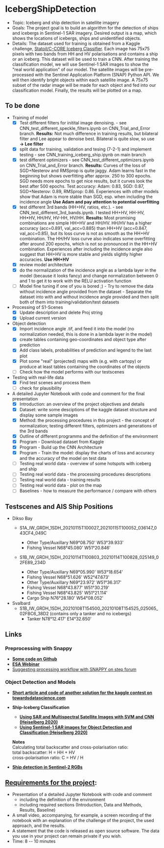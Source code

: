 # IcebergShipDetection
- Topic: Iceberg and ship detection in satellite imagery
- Goals: The project goal is to build an algorithm for the detection of ships and icebergs in Sentinel-1 SAR imagery. Desired output is a map, which shows the locations of icebergs, ships and unidentified objects.
- Details: The dataset used for training is obtained from a Kaggle challenge, [Statoil/C-CORE Iceberg Classifier](https://www.kaggle.com/c/statoil-iceberg-classifier-challenge). Each image has 75x75 pixels with two bands from HH and HV polarisations and contains a ship or an iceberg. This dataset will be used to train a CNN.
        After training the classification model, we will use Sentinel-1 SAR images to show the "real world application" of our model. The satellite images will be pre-processed with the Sentinel Application Platform (SNAP) Python API. We will then identify bright objects within each satellite image. A 75x75 subset of the radar image will be made for each object and fed into our classification model. Finally, the results will be plotted on a map.
## To be done
- Training of model
    - [x] Test different filters for initital image denoising. - see CNN_test_different_speckle_filters.ipynb on CNN_Trial_and_Error branch. **Results:** Not much difference in training results, but bilateral filter and Lee appear to denoise best. Bilateral is quite slow, so use **&rarr; Lee filter** 
    - [x] split data for training, validation and tesing (7-2-1) and implement testing - see CNN_training_iceberg_ship.ipynb on main branch
    - [x] test different optimizers - see CNN_test_different_optimizers.ipynb on CNN_Trial_and_Error branch. **Results:** Curves of the loss of SGD+Nesterov and RMSprop is quite jaggy. Adam learns fast in the beginning but shows overfitting after approx. 250 to 300 epochs. SGD needs more epochs to get nice results, but it curves look the best after 500 epochs. Test accuracy: Adam: 0.83, SGD: 0.87, SGD+Nesterov: 0.89, RMSprop: 0.86. Experiences with other models show that Adam is more stable than SGD, esp. when including the incidence angle **Use Adam and pay attention to potential overfitting**
    - [x] test different 3rd bands (HH+HV, ratios, etc.). - see CNN_test_different_3rd_bands.ipynb. I tested HH+HV, HH-HV, HH\*HV, HH/HV, HV-HH, HV/HH. **Results:** Most promising combinations are simple HH+HV and HH/HV. HH/HV has a higher accuracy (acc=0.891, val_acc=0.885) than HH+HV (acc=0.847, val_acc=0.85), but its loss curve is not as smooth as the HH+HV combination. The HH/HV loss curve also indicates some overfitting after around 200 epochs, which is not so pronounced in the HH+HV combination. Experiences after including the incidence angle also suggest that HH+HV is more stable and yields slightly higher accuracies. **Use HH+HV**
    - [x] review model architecture
    - [x] do the normalization of the incidence angle as a lambda layer in the model (because it looks fancy) and change normalization between 0 and 1 to get it to work with the RELU activation function
    - [ ] Model fine tuning if one of you is bored ;)
                - Try to remove the data without incidence angle provided from the dataset
                - Separate the dataset into with and without incidence angle provided and then split both of them into training/validation/test datasets

- Processing of S1-Scenes
    - [x] Update description and delete Proj string
    - [x] Upload current version

- Object detection
    - [x] Import incidence angle .tif, and feed it into the model (no normalization needed, this is done in a lambda layer in the model)
    - [x] create tables containing geo-coordinates and object type after prediction
    - [x] Add class labels, probabilities of prediction and legend to the last plot
    - [x] Plot some "real" (projected) maps with (e.g. with cartopy) or produce at least tables containing the coordinates of the objects
    - [ ] Check how the model performs with our testscenes
    
- Testing with real-life data
    - [x] Find test scenes and process them 
    - [ ] check for plausibility

- A detailed Jupyter Notebook with code and comment for the final presentation
    - [x] Introduction: an overview of the project objectives and details
    - [x] Dataset: write some desciptions of the kaggle dataset structure and display some sample images
    - [x] Method: the processing procedures in this project - the concept of normalization; testing different filters, optimizers and generations of the 3rd bands
    - [x] Outline of different programms and the definition of the environment
    - [x] Program - Download dataset from Kaggle
    - [x] Program - Build up the CNN Architecture
    - [x] Program - Train the model: display the charts of loss and accuracy and the accuracy of the model on test data
    - [ ] Testing real world data - overview of some hotspots with iceberg and ship
    - [ ] Testing real world data - the processing procedures descriptions
    - [ ] Testing real world data - training results 
    - [ ] Testing real world data - plot on the map
    - [ ] Baselines - how to measure the performance / compare with others
  
## Testscenes and AIS Ship Positions
- Dikso Bay
    - S1A_IW_GRDH_1SDH_20210115T100027_20210115T100052_036147_043CF4_049C
        - Other Type/Auxillary N69°08.750' W53°39.933'
        - Fishing Vessel N68°45.080' W51°20.846'

    - S1B_IW_GRDH_1SDH_20210114T100803_20210114T100828_025149_02FE89_234D
        - Other Type/Auxillary N69°05.990' W53°18.654'
        - Fishing Vessel N68°51.626' W52°47.673'
        - Other Type/Auxillary N69°23.972' W51°36.317'
        - Fishing Vessel N68°43.877' W51°30.219'
        - Fishing Vessel N68°43.825' W51°21.114'
        - Cargo Ship N76°28.180' W54°08.052'
- Svalbard
    - S1B_IW_GRDH_1SDH_20210108T154500_20210108T154525_025065_02FBC6_38D2 (contains only a tanker and no icebergs)
        - Tanker N78°12.417' E14°32.650'
  
## Links

### Preprocessing with Snappy
- **[Some code on Github](https://github.com/wajuqi/Sentinel-1-preprocessing-using-Snappy)**
- **[ESA Webinar](https://www.youtube.com/watch?v=PiU68g3WRIY)**
- [Suggesting processing workflow with SNAPPY on step forum](https://forum.step.esa.int/t/radiometric-geometric-correction-workflow/2540/35)

### Object Detection and Models
- **[Short article and code of another solution for the kaggle contest on towardsdatascience.com](https://towardsdatascience.com/deep-learning-for-iceberg-detection-in-satellite-images-c667acf4bad0)**
- **Ship-Iceberg Classification**
    - **[Using SAR and Multispectral Satellite Images with SVM and CNN (Heiselberg 2020)](https://www.mdpi.com/776368)**
    - **[Using Sentinel-1 SAR images for Object Detection and Classification (Heiselberg 2020)](https://www.researchgate.net/publication/342681947_Ship-Iceberg_Detection_and_Classification_in_Sentinel-1_SAR_Images)**
    
    **Notes**<br>
    Calculating total backscatter and cross-polarisation ratio:<br>
    total backscatter: H = HH + HV<br>
    cross-polarisation ratio: C = HV / H<br>

- **[Ship detection in Sentinel-2 RGBs](https://medium.com/the-downlinq/object-detection-in-satellite-imagery-a-low-overhead-approach-part-i-cbd96154a1b7)**



## **[Requirements for the project](https://opencampus.gitbook.io/opencampus-machine-learning-program/projects/requirements)**:

- Presentation of a detailed Jupyter Notebook with code and comment
    - including the definition of the environment
    - including required sections (Introduction, Data and Methods, Results, Baseline)
- A small video, accompanying, for example, a screen recording of the notebook with an explanation of the challenge of the project, the used approach, and the results.
- A statement that the code is released as open source software. The data you use in your project can remain private if you wish.
- Time: 8 -- 10 minutes
